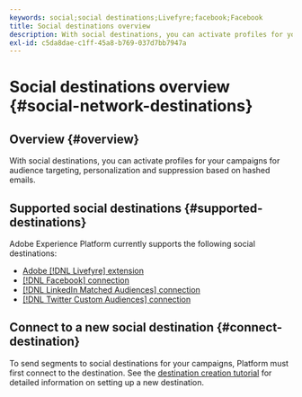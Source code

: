 ```yaml
---
keywords: social;social destinations;Livefyre;facebook;Facebook
title: Social destinations overview
description: With social destinations, you can activate profiles for your campaigns for audience targeting, personalization and suppression based on hashed emails.
exl-id: c5da8dae-c1ff-45a8-b769-037d7bb7947a
---
```

# Social destinations overview {#social-network-destinations}

## Overview {#overview}

With social destinations, you can activate profiles for your campaigns for audience targeting, personalization and suppression based on hashed emails.

## Supported social destinations {#supported-destinations}

Adobe Experience Platform currently supports the following social destinations:

* [Adobe [!DNL Livefyre] extension](adobe-livefyre.md)
* [[!DNL Facebook] connection](facebook.md)
* [[!DNL LinkedIn Matched Audiences] connection](linkedin.md)
* [[!DNL Twitter Custom Audiences] connection](twitter.md)

## Connect to a new social destination {#connect-destination}

To send segments to social destinations for your campaigns, Platform must first connect to the destination. See the [destination creation tutorial](../../ui/connect-destination.md) for detailed information on setting up a new destination.
